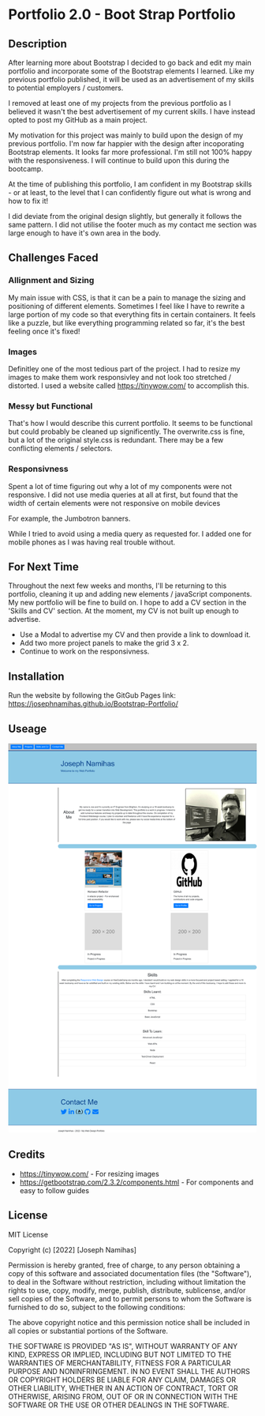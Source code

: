 # Portfolio 2.0 - Boot Strap Portfolio

## Description
After learning more about Bootstrap I decided to go back and edit my main portfolio and incorporate some of the Bootstrap elements I learned. Like my previous portfolio published, it will be used as an advertisement of my skills to potential employers / customers. 

I removed at least one of my projects from the previous portfolio as I believed it wasn't the best advertisement of my current skills. I have instead opted to post my GitHub as a main project.

My motivation for this project was mainly to build upon the design of my previous portfolio. I'm now far happier with the design after incoporating Bootstrap elements. It looks far more professional. I'm still not 100% happy with the responsiveness. I will continue to build upon this during the bootcamp.

At the time of publishing this portfolio, I am confident in my Bootstrap skills - or at least, to the level that I can confidently figure out what is wrong and how to fix it!

I did deviate from the original design slightly, but generally it follows the same pattern. I did not utilise the footer much as my contact me section was large enough to have it's own area in the body.

## Challenges Faced

### Allignment and Sizing

My main issue with CSS, is that it can be a pain to manage the sizing and positioning of different elements. Sometimes I feel like I have to rewrite a large portion of my code so that everything fits in certain containers. It feels like a puzzle, but like everything programming related so far, it's the best feeling once it's fixed!

### Images

Definitley one of the most tedious part of the project. I had to resize my images to make them work responsivley and not look too stretched / distorted. I used a website called https://tinywow.com/ to accomplish this.

### Messy but Functional

That's how I would describe this current portfolio. It seems to be functional but could probably be cleaned up significently. The overwrite.css is fine, but a lot of the original style.css is redundant. There may be a few conflicting elements / selectors. 

### Responsivness

Spent a lot of time figuring out why a lot of my components were not responsive. I did not use media queries at all at first, but found that the width of certain elements were not responsive on mobile devices

For example, the Jumbotron banners.

While I tried to avoid using a media query as requested for. I added one for mobile phones as I was having real trouble without.

## For Next Time

Throughout the next few weeks and months, I'll be returning to this portfolio, cleaning it up and adding new elements / javaScript components. My new portfolio will be fine to build on. I hope to add a CV section in the 'Skills and CV' section. At the moment, my CV is not built up enough to advertise.

- Use a Modal to advertise my CV and then provide a link to download it.
- Add two more project panels to make the grid 3 x 2. 
- Continue to work on the responsivness.

## Installation

Run the website by following the GitGub Pages link: 
https://josephnamihas.github.io/Bootstrap-Portfolio/


## Useage

![image](/images/portfolio_siteshot.png)

## Credits

- https://tinywow.com/ - For resizing images
- https://getbootstrap.com/2.3.2/components.html - For components and easy to follow guides

## License 

MIT License

Copyright (c) [2022] [Joseph Namihas]

Permission is hereby granted, free of charge, to any person obtaining a copy of this software and associated documentation files (the "Software"), to deal in the Software without restriction, including without limitation the rights to use, copy, modify, merge, publish, distribute, sublicense, and/or sell copies of the Software, and to permit persons to whom the Software is furnished to do so, subject to the following conditions:

The above copyright notice and this permission notice shall be included in all copies or substantial portions of the Software.

THE SOFTWARE IS PROVIDED "AS IS", WITHOUT WARRANTY OF ANY KIND, EXPRESS OR IMPLIED, INCLUDING BUT NOT LIMITED TO THE WARRANTIES OF MERCHANTABILITY, FITNESS FOR A PARTICULAR PURPOSE AND NONINFRINGEMENT. IN NO EVENT SHALL THE AUTHORS OR COPYRIGHT HOLDERS BE LIABLE FOR ANY CLAIM, DAMAGES OR OTHER LIABILITY, WHETHER IN AN ACTION OF CONTRACT, TORT OR OTHERWISE, ARISING FROM, OUT OF OR IN CONNECTION WITH THE SOFTWARE OR THE USE OR OTHER DEALINGS IN THE SOFTWARE.